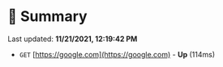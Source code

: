 # 📖 Summary
Last updated: **11/21/2021, 12:19:42 PM**

- `GET` [https://google.com](https://google.com) - **Up** (114ms)
